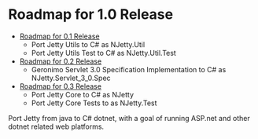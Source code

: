 # Roadmap for 1.0 Release #
  * [Roadmap for 0.1 Release](ROADMAPxxx0x1.md)
    * Port Jetty Utils to C# as NJetty.Util
    * Port Jetty Utils Test to C# as NJetty.Util.Test
  * [Roadmap for 0.2 Release](ROADMAPxxx0x2.md)
    * Geronimo Servlet 3.0 Specification Implementation to C# as NJetty.Servlet\_3\_0.Spec
  * [Roadmap for 0.3 Release](ROADMAPxxx0x3.md)
    * Port Jetty Core to C# as NJetty
    * Port Jetty Core Tests to as NJetty.Test

Port Jetty from java to C# dotnet, with a goal of running ASP.net and other dotnet related web platforms.



